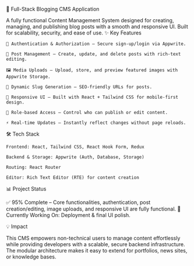 🚀 Full-Stack Blogging CMS Application

A fully functional Content Management System designed for creating, managing, and publishing blog posts with a smooth and responsive UI. Built for scalability, security, and ease of use.
✨ Key Features

    🔐 Authentication & Authorization – Secure sign-up/login via Appwrite.

    📝 Post Management – Create, update, and delete posts with rich-text editing.

    🖼 Media Uploads – Upload, store, and preview featured images with Appwrite Storage.

    🔗 Dynamic Slug Generation – SEO-friendly URLs for posts.

    🎨 Responsive UI – Built with React + Tailwind CSS for mobile-first design.

    📂 Role-based Access – Control who can publish or edit content.

    ⚡ Real-time Updates – Instantly reflect changes without page reloads.

🛠 Tech Stack

    Frontend: React, Tailwind CSS, React Hook Form, Redux

    Backend & Storage: Appwrite (Auth, Database, Storage)

    Routing: React Router

    Editor: Rich Text Editor (RTE) for content creation

📊 Project Status

✅ 95% Complete – Core functionalities, authentication, post creation/editing, image uploads, and responsive UI are fully functional.
🚀 Currently Working On: Deployment & final UI polish.

💡 Impact

This CMS empowers non-technical users to manage content effortlessly while providing developers with a scalable, secure backend infrastructure. The modular architecture makes it easy to extend for portfolios, news sites, or knowledge bases.
